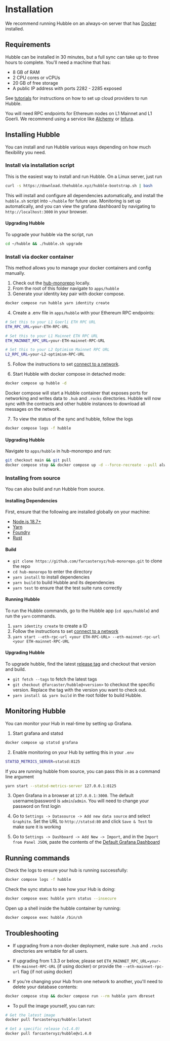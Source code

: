 # Installation

We recommend running Hubble on an always-on server that has [Docker](https://docs.docker.com/desktop/install/linux-install/) installed. 

## Requirements

Hubble can be installed in 30 minutes, but a full sync can take up to three hours to complete. You'll need a machine that has: 

- 8 GB of RAM
- 2 CPU cores or vCPUs
- 20 GB of free storage
- A public IP address with ports 2282 - 2285 exposed

See [tutorials](./tutorials.html) for instructions on how to set up cloud providers to run Hubble.

You will need RPC endpoints for Ethereum nodes on L1 Mainnet and L1 Goerli. We recommend using a service like [Alchemy](https://www.alchemy.com/) or [Infura](https://www.infura.io/).


## Installing Hubble

You can install and run Hubble various ways depending on how much flexibility you need.

### Install via installation script

This is the easiest way to install and run Hubble. On a Linux server, just run

```bash
curl -s https://download.thehubble.xyz/hubble-bootstrap.sh | bash
```

This will install and configure all dependencies automatically, and install the `hubble.sh` script into `~/hubble` for future use. Monitoring is set up automatically, and you can view the grafana dashboard by navigating to `http://localhost:3000` in your browser.

#### Upgrading Hubble
To upgrade your hubble via the script, run
```bash
cd ~/hubble && ./hubble.sh upgrade
```

### Install via docker container

This method allows you to manage your docker containers and config manually.

1. Check out the [hub-monorepo](https://github.com/farcasterxyz/hub-monorepo) locally.
2. From the root of this folder navigate to `apps/hubble`
3. Generate your identity key pair with docker compose.

```bash
docker compose run hubble yarn identity create
```

4. Create a .env file in `apps/hubble` with your Ethereum RPC endpoints:

```bash
# Set this to your L1 Goerli ETH RPC URL
ETH_RPC_URL=your-ETH-RPC-URL

# Set this to your L1 Mainnet ETH RPC URL
ETH_MAINNET_RPC_URL=your-ETH-mainnet-RPC-URL

# Set this to your L2 Optimism Mainnet RPC URL
L2_RPC_URL=your-L2-optimism-RPC-URL
```

5. Follow the instructions to set [connect to a network](./networks.md).

6. Start Hubble with docker compose in detached mode:

```bash
docker compose up hubble -d
``` 

Docker compose will start a Hubble container that exposes ports for networking and writes data to `.hub` and `.rocks` directories. Hubble will now sync with the contracts and other hubble instances to download all messages on the network. 

7. To view the status of the sync and hubble, follow the logs

```bash
docker compose logs -f hubble
```

#### Upgrading Hubble

Navigate to `apps/hubble` in hub-monorepo and run: 

```bash
git checkout main && git pull
docker compose stop && docker compose up -d --force-recreate --pull always
```


### Installing from source
You can also build and run Hubble from source.

#### Installing Dependencies

First, ensure that the following are installed globally on your machine:

- [Node.js 18.7+](https://nodejs.org/en/download/releases)
- [Yarn](https://classic.yarnpkg.com/lang/en/docs/install)
- [Foundry](https://book.getfoundry.sh/getting-started/installation#using-foundryup)
- [Rust](https://www.rust-lang.org/tools/install)

#### Build

- `git clone https://github.com/farcasterxyz/hub-monorepo.git` to clone the repo
- `cd hub-monorepo` to enter the directory
- `yarn install` to install dependencies
- `yarn build` to build Hubble and its dependencies
- `yarn test` to ensure that the test suite runs correctly

#### Running Hubble
To run the Hubble commands, go to the Hubble app (`cd apps/hubble`) and run the `yarn` commands.

1. `yarn identity create` to create a ID
2. Follow the instructions to set [connect to a network](./networks.md)
3. `yarn start --eth-rpc-url <your ETH-RPC-URL> --eth-mainnet-rpc-url <your ETH-mainnet-RPC-URL`

#### Upgrading Hubble
To upgrade hubble, find the latest [release tag](https://github.com/farcasterxyz/hub-monorepo/releases) and checkout that version and build.

- `git fetch --tags` to fetch the latest tags
- `git checkout @farcaster/hubble@<version>` to checkout the specific version. Replace the tag with the version you want to check out. 
- `yarn install && yarn build` in the root folder to build Hubble.

## Monitoring Hubble
You can monitor your Hub in real-time by setting up Grafana.

1. Start grafana and statsd
```bash
docker compose up statsd grafana
```

2. Enable monitoring on your Hub by setting this in your `.env`
```bash
STATSD_METRICS_SERVER=statsd:8125
```

If you are running hubble from source, you can pass this in as a command line argument
```bash
yarn start --statsd-metrics-server 127.0.0.1:8125
```

3. Open Grafana in a browser at `127.0.0.1:3000`. The default username/password is `admin`/`admin`. You will need to change your password on first login

4. Go to `Settings -> Datasource -> Add new data source` and select `Graphite`. Set the URL to `http://statsd:80` and click `Save & Test` to make sure it is working

5. Go to `Settings -> Dashboard -> Add New -> Import`, and in the `Import from Panel JSON`, paste the contents of the [Default Grafana Dashboard](https://github.com/farcasterxyz/hub-monorepo/blob/main/apps/hubble/grafana/grafana-dashboard.json)


## Running commands

Check the logs to ensure your hub is running successfully:

```bash
docker compose logs -f hubble
```

Check the sync status to see how your Hub is doing:

```bash
docker compose exec hubble yarn status --insecure
```


Open up a shell inside the hubble container by running:

```bash
docker compose exec hubble /bin/sh
```

## Troubleshooting

- If upgrading from a non-docker deployment, make sure `.hub` and `.rocks` directories are writable for all users.

- If upgrading from 1.3.3 or below, please set `ETH_MAINNET_RPC_URL=your-ETH-mainnet-RPC-URL` (if using docker) or provide the `--eth-mainnet-rpc-url` flag (if not using docker)

- If you're changing your Hub from one network to another, you'll need to delete your database contents: 

```bash
docker compose stop && docker compose run --rm hubble yarn dbreset
```


- To pull the image yourself, you can run:

```bash
# Get the latest image
docker pull farcasterxyz/hubble:latest

# Get a specific release (v1.4.0)
docker pull farcasterxyz/hubble@v1.4.0
```
